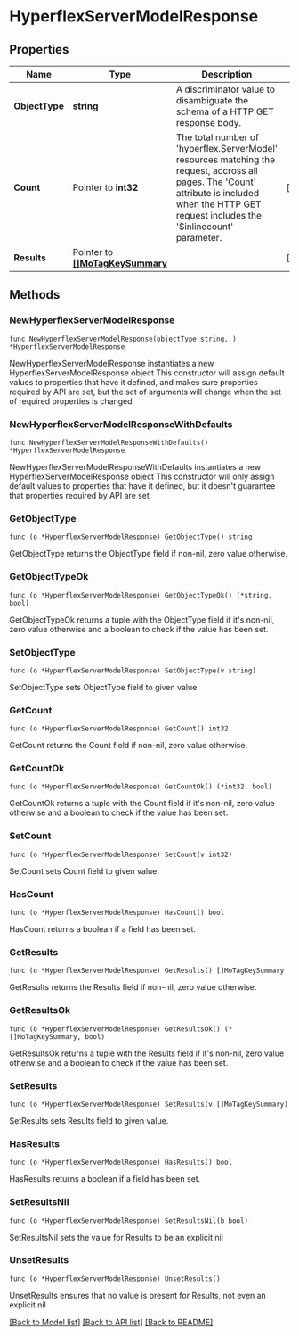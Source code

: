 # HyperflexServerModelResponse

## Properties

Name | Type | Description | Notes
------------ | ------------- | ------------- | -------------
**ObjectType** | **string** | A discriminator value to disambiguate the schema of a HTTP GET response body. | 
**Count** | Pointer to **int32** | The total number of &#39;hyperflex.ServerModel&#39; resources matching the request, accross all pages. The &#39;Count&#39; attribute is included when the HTTP GET request includes the &#39;$inlinecount&#39; parameter. | [optional] 
**Results** | Pointer to [**[]MoTagKeySummary**](mo.TagKeySummary.md) |  | [optional] 

## Methods

### NewHyperflexServerModelResponse

`func NewHyperflexServerModelResponse(objectType string, ) *HyperflexServerModelResponse`

NewHyperflexServerModelResponse instantiates a new HyperflexServerModelResponse object
This constructor will assign default values to properties that have it defined,
and makes sure properties required by API are set, but the set of arguments
will change when the set of required properties is changed

### NewHyperflexServerModelResponseWithDefaults

`func NewHyperflexServerModelResponseWithDefaults() *HyperflexServerModelResponse`

NewHyperflexServerModelResponseWithDefaults instantiates a new HyperflexServerModelResponse object
This constructor will only assign default values to properties that have it defined,
but it doesn't guarantee that properties required by API are set

### GetObjectType

`func (o *HyperflexServerModelResponse) GetObjectType() string`

GetObjectType returns the ObjectType field if non-nil, zero value otherwise.

### GetObjectTypeOk

`func (o *HyperflexServerModelResponse) GetObjectTypeOk() (*string, bool)`

GetObjectTypeOk returns a tuple with the ObjectType field if it's non-nil, zero value otherwise
and a boolean to check if the value has been set.

### SetObjectType

`func (o *HyperflexServerModelResponse) SetObjectType(v string)`

SetObjectType sets ObjectType field to given value.


### GetCount

`func (o *HyperflexServerModelResponse) GetCount() int32`

GetCount returns the Count field if non-nil, zero value otherwise.

### GetCountOk

`func (o *HyperflexServerModelResponse) GetCountOk() (*int32, bool)`

GetCountOk returns a tuple with the Count field if it's non-nil, zero value otherwise
and a boolean to check if the value has been set.

### SetCount

`func (o *HyperflexServerModelResponse) SetCount(v int32)`

SetCount sets Count field to given value.

### HasCount

`func (o *HyperflexServerModelResponse) HasCount() bool`

HasCount returns a boolean if a field has been set.

### GetResults

`func (o *HyperflexServerModelResponse) GetResults() []MoTagKeySummary`

GetResults returns the Results field if non-nil, zero value otherwise.

### GetResultsOk

`func (o *HyperflexServerModelResponse) GetResultsOk() (*[]MoTagKeySummary, bool)`

GetResultsOk returns a tuple with the Results field if it's non-nil, zero value otherwise
and a boolean to check if the value has been set.

### SetResults

`func (o *HyperflexServerModelResponse) SetResults(v []MoTagKeySummary)`

SetResults sets Results field to given value.

### HasResults

`func (o *HyperflexServerModelResponse) HasResults() bool`

HasResults returns a boolean if a field has been set.

### SetResultsNil

`func (o *HyperflexServerModelResponse) SetResultsNil(b bool)`

 SetResultsNil sets the value for Results to be an explicit nil

### UnsetResults
`func (o *HyperflexServerModelResponse) UnsetResults()`

UnsetResults ensures that no value is present for Results, not even an explicit nil

[[Back to Model list]](../README.md#documentation-for-models) [[Back to API list]](../README.md#documentation-for-api-endpoints) [[Back to README]](../README.md)


